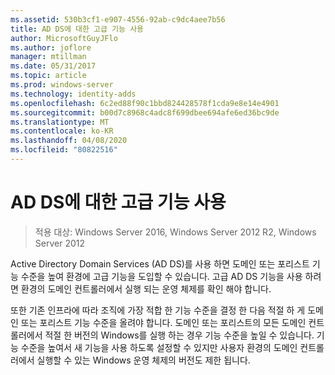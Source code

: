 ```yaml
---
ms.assetid: 530b3cf1-e907-4556-92ab-c9dc4aee7b56
title: AD DS에 대한 고급 기능 사용
author: MicrosoftGuyJFlo
ms.author: joflore
manager: mtillman
ms.date: 05/31/2017
ms.topic: article
ms.prod: windows-server
ms.technology: identity-adds
ms.openlocfilehash: 6c2ed88f90c1bbd824428578f1cda9e8e14e4901
ms.sourcegitcommit: b00d7c8968c4adc8f699dbee694afe6ed36bc9de
ms.translationtype: MT
ms.contentlocale: ko-KR
ms.lasthandoff: 04/08/2020
ms.locfileid: "80822516"
---
```

# <a name="enabling-advanced-features-for-ad-ds"></a>AD DS에 대한 고급 기능 사용

>적용 대상: Windows Server 2016, Windows Server 2012 R2, Windows Server 2012

Active Directory Domain Services (AD DS)를 사용 하면 도메인 또는 포리스트 기능 수준을 높여 환경에 고급 기능을 도입할 수 있습니다. 고급 AD DS 기능을 사용 하려면 환경의 도메인 컨트롤러에서 실행 되는 운영 체제를 확인 해야 합니다.   
  
또한 기존 인프라에 따라 조직에 가장 적합 한 기능 수준을 결정 한 다음 적절 하 게 도메인 또는 포리스트 기능 수준을 올려야 합니다. 도메인 또는 포리스트의 모든 도메인 컨트롤러에서 적절 한 버전의 Windows를 실행 하는 경우 기능 수준을 높일 수 있습니다. 기능 수준을 높여서 새 기능을 사용 하도록 설정할 수 있지만 사용자 환경의 도메인 컨트롤러에서 실행할 수 있는 Windows 운영 체제의 버전도 제한 됩니다.  
        
  


